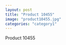 ```yaml
---
layout: post
title: "Product 10455"
image: "product10455.jpg"
categories: "category1"
---
```

Product 10455
